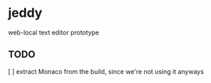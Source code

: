 # jeddy
web-local text editor prototype

## TODO
[ ] extract Monaco from the build, since we're not using it anyways


